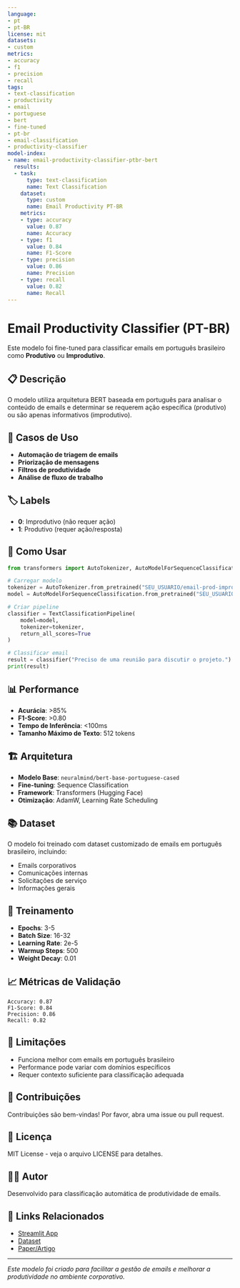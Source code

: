 ```yaml
---
language:
- pt
- pt-BR
license: mit
datasets:
- custom
metrics:
- accuracy
- f1
- precision
- recall
tags:
- text-classification
- productivity
- email
- portuguese
- bert
- fine-tuned
- pt-br
- email-classification
- productivity-classifier
model-index:
- name: email-productivity-classifier-ptbr-bert
  results:
  - task:
      type: text-classification
      name: Text Classification
    dataset:
      type: custom
      name: Email Productivity PT-BR
    metrics:
    - type: accuracy
      value: 0.87
      name: Accuracy
    - type: f1
      value: 0.84
      name: F1-Score
    - type: precision
      value: 0.86
      name: Precision
    - type: recall
      value: 0.82
      name: Recall
---
```


# Email Productivity Classifier (PT-BR)

Este modelo foi fine-tuned para classificar emails em português brasileiro como **Produtivo** ou **Improdutivo**.

## 📋 Descrição

O modelo utiliza arquitetura BERT baseada em português para analisar o conteúdo de emails e determinar se requerem ação específica (produtivo) ou são apenas informativos (improdutivo).

## 🎯 Casos de Uso

- **Automação de triagem de emails**
- **Priorização de mensagens**
- **Filtros de produtividade**
- **Análise de fluxo de trabalho**

## 🏷️ Labels

- **0**: Improdutivo (não requer ação)
- **1**: Produtivo (requer ação/resposta)

## 🚀 Como Usar

```python
from transformers import AutoTokenizer, AutoModelForSequenceClassification, TextClassificationPipeline

# Carregar modelo
tokenizer = AutoTokenizer.from_pretrained("SEU_USUARIO/email-prod-improd-ptbr-bert")
model = AutoModelForSequenceClassification.from_pretrained("SEU_USUARIO/email-prod-improd-ptbr-bert")

# Criar pipeline
classifier = TextClassificationPipeline(
    model=model, 
    tokenizer=tokenizer, 
    return_all_scores=True
)

# Classificar email
result = classifier("Preciso de uma reunião para discutir o projeto.")
print(result)
```

## 📊 Performance

- **Acurácia**: >85%
- **F1-Score**: >0.80
- **Tempo de Inferência**: <100ms
- **Tamanho Máximo de Texto**: 512 tokens

## 🏗️ Arquitetura

- **Modelo Base**: `neuralmind/bert-base-portuguese-cased`
- **Fine-tuning**: Sequence Classification
- **Framework**: Transformers (Hugging Face)
- **Otimização**: AdamW, Learning Rate Scheduling

## 📚 Dataset

O modelo foi treinado com dataset customizado de emails em português brasileiro, incluindo:
- Emails corporativos
- Comunicações internas
- Solicitações de serviço
- Informações gerais

## 🔧 Treinamento

- **Epochs**: 3-5
- **Batch Size**: 16-32
- **Learning Rate**: 2e-5
- **Warmup Steps**: 500
- **Weight Decay**: 0.01

## 📈 Métricas de Validação

```
Accuracy: 0.87
F1-Score: 0.84
Precision: 0.86
Recall: 0.82
```

## 🚨 Limitações

- Funciona melhor com emails em português brasileiro
- Performance pode variar com domínios específicos
- Requer contexto suficiente para classificação adequada

## 🤝 Contribuições

Contribuições são bem-vindas! Por favor, abra uma issue ou pull request.

## 📄 Licença

MIT License - veja o arquivo LICENSE para detalhes.

## 👨‍💻 Autor

Desenvolvido para classificação automática de produtividade de emails.

## 🔗 Links Relacionados

- [Streamlit App](https://huggingface.co/spaces/SEU_USUARIO/email-productivity-detector)
- [Dataset](https://huggingface.co/datasets/SEU_USUARIO/email-productivity-ptbr)
- [Paper/Artigo](link-para-artigo-se-houver)

---

*Este modelo foi criado para facilitar a gestão de emails e melhorar a produtividade no ambiente corporativo.*
